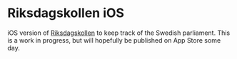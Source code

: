 # Riksdagskollen iOS
iOS version of [Riksdagskollen](https://github.com/OAndell/Riksdagskollen) to keep track of the Swedish parliament. This is a work in progress, but will hopefully be published on App Store some day.  

